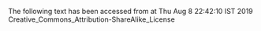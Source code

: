 The following text has been accessed from at Thu Aug 8 22:42:10 IST 2019
Creative_Commons_Attribution-ShareAlike_License
